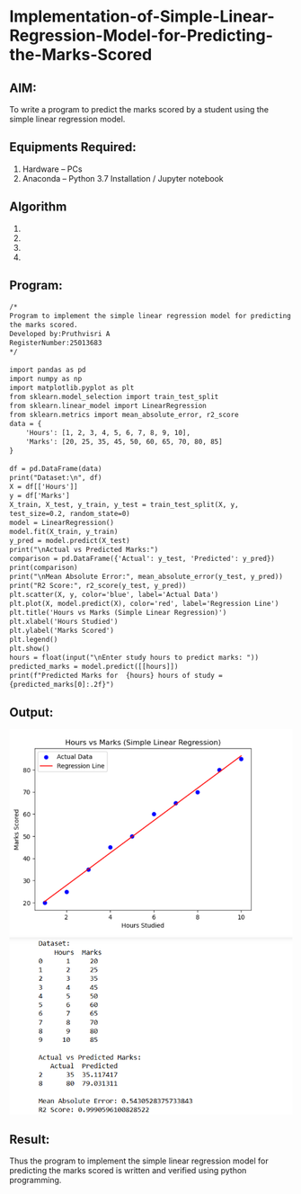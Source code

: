 # Implementation-of-Simple-Linear-Regression-Model-for-Predicting-the-Marks-Scored
## AIM:
To write a program to predict the marks scored by a student using the simple linear regression model.

## Equipments Required:
1. Hardware – PCs
2. Anaconda – Python 3.7 Installation / Jupyter notebook

## Algorithm
1. 
2. 
3. 
4. 

## Program:
```
/*
Program to implement the simple linear regression model for predicting the marks scored.
Developed by:Pruthvisri A 
RegisterNumber:25013683
*/

import pandas as pd
import numpy as np
import matplotlib.pyplot as plt
from sklearn.model_selection import train_test_split
from sklearn.linear_model import LinearRegression
from sklearn.metrics import mean_absolute_error, r2_score
data = {
    'Hours': [1, 2, 3, 4, 5, 6, 7, 8, 9, 10],
    'Marks': [20, 25, 35, 45, 50, 60, 65, 70, 80, 85]
}

df = pd.DataFrame(data)
print("Dataset:\n", df)
X = df[['Hours']]
y = df['Marks']
X_train, X_test, y_train, y_test = train_test_split(X, y, test_size=0.2, random_state=0)
model = LinearRegression()
model.fit(X_train, y_train)
y_pred = model.predict(X_test)
print("\nActual vs Predicted Marks:")
comparison = pd.DataFrame({'Actual': y_test, 'Predicted': y_pred})
print(comparison)
print("\nMean Absolute Error:", mean_absolute_error(y_test, y_pred))
print("R2 Score:", r2_score(y_test, y_pred))
plt.scatter(X, y, color='blue', label='Actual Data')
plt.plot(X, model.predict(X), color='red', label='Regression Line')
plt.title('Hours vs Marks (Simple Linear Regression)')
plt.xlabel('Hours Studied')
plt.ylabel('Marks Scored')
plt.legend()
plt.show()
hours = float(input("\nEnter study hours to predict marks: "))
predicted_marks = model.predict([[hours]])
print(f"Predicted Marks for  {hours} hours of study = {predicted_marks[0]:.2f}")

```

## Output:
![alt text](<exp 2.png>)
![alt text](<exp 2 s-1.png>)




## Result:
Thus the program to implement the simple linear regression model for predicting the marks scored is written and verified using python programming.
